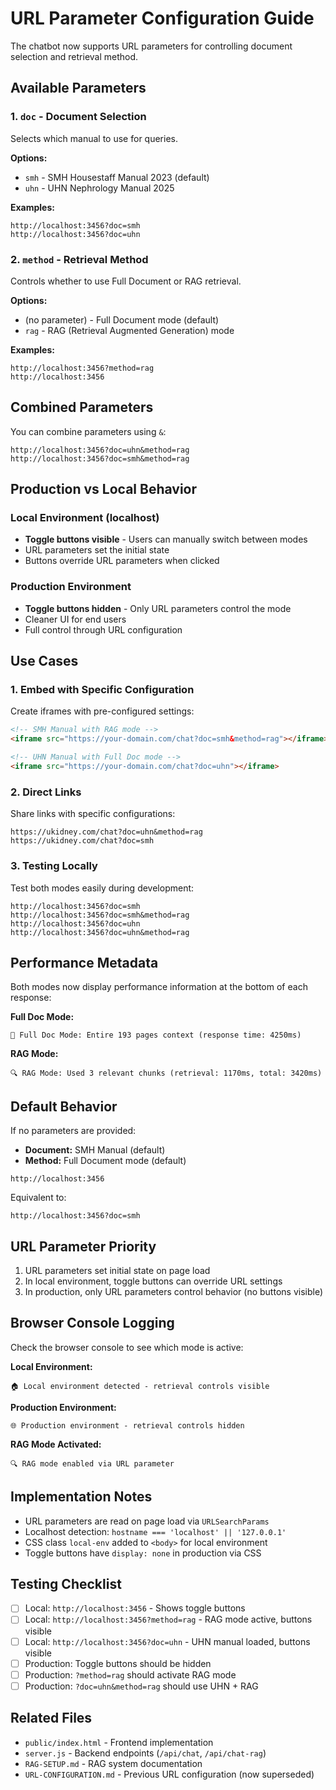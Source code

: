 # URL Parameter Configuration Guide

The chatbot now supports URL parameters for controlling document selection and retrieval method.

## Available Parameters

### 1. `doc` - Document Selection
Selects which manual to use for queries.

**Options:**
- `smh` - SMH Housestaff Manual 2023 (default)
- `uhn` - UHN Nephrology Manual 2025

**Examples:**
```
http://localhost:3456?doc=smh
http://localhost:3456?doc=uhn
```

### 2. `method` - Retrieval Method
Controls whether to use Full Document or RAG retrieval.

**Options:**
- (no parameter) - Full Document mode (default)
- `rag` - RAG (Retrieval Augmented Generation) mode

**Examples:**
```
http://localhost:3456?method=rag
http://localhost:3456
```

## Combined Parameters

You can combine parameters using `&`:

```
http://localhost:3456?doc=uhn&method=rag
http://localhost:3456?doc=smh&method=rag
```

## Production vs Local Behavior

### Local Environment (localhost)
- **Toggle buttons visible** - Users can manually switch between modes
- URL parameters set the initial state
- Buttons override URL parameters when clicked

### Production Environment
- **Toggle buttons hidden** - Only URL parameters control the mode
- Cleaner UI for end users
- Full control through URL configuration

## Use Cases

### 1. Embed with Specific Configuration
Create iframes with pre-configured settings:

```html
<!-- SMH Manual with RAG mode -->
<iframe src="https://your-domain.com/chat?doc=smh&method=rag"></iframe>

<!-- UHN Manual with Full Doc mode -->
<iframe src="https://your-domain.com/chat?doc=uhn"></iframe>
```

### 2. Direct Links
Share links with specific configurations:

```
https://ukidney.com/chat?doc=uhn&method=rag
https://ukidney.com/chat?doc=smh
```

### 3. Testing Locally
Test both modes easily during development:

```
http://localhost:3456?doc=smh
http://localhost:3456?doc=smh&method=rag
http://localhost:3456?doc=uhn
http://localhost:3456?doc=uhn&method=rag
```

## Performance Metadata

Both modes now display performance information at the bottom of each response:

**Full Doc Mode:**
```
📄 Full Doc Mode: Entire 193 pages context (response time: 4250ms)
```

**RAG Mode:**
```
🔍 RAG Mode: Used 3 relevant chunks (retrieval: 1170ms, total: 3420ms)
```

## Default Behavior

If no parameters are provided:
- **Document:** SMH Manual (default)
- **Method:** Full Document mode (default)

```
http://localhost:3456
```
Equivalent to:
```
http://localhost:3456?doc=smh
```

## URL Parameter Priority

1. URL parameters set initial state on page load
2. In local environment, toggle buttons can override URL settings
3. In production, only URL parameters control behavior (no buttons visible)

## Browser Console Logging

Check the browser console to see which mode is active:

**Local Environment:**
```
🏠 Local environment detected - retrieval controls visible
```

**Production Environment:**
```
🌐 Production environment - retrieval controls hidden
```

**RAG Mode Activated:**
```
🔍 RAG mode enabled via URL parameter
```

## Implementation Notes

- URL parameters are read on page load via `URLSearchParams`
- Localhost detection: `hostname === 'localhost' || '127.0.0.1'`
- CSS class `local-env` added to `<body>` for local environment
- Toggle buttons have `display: none` in production via CSS

## Testing Checklist

- [ ] Local: `http://localhost:3456` - Shows toggle buttons
- [ ] Local: `http://localhost:3456?method=rag` - RAG mode active, buttons visible
- [ ] Local: `http://localhost:3456?doc=uhn` - UHN manual loaded, buttons visible
- [ ] Production: Toggle buttons should be hidden
- [ ] Production: `?method=rag` should activate RAG mode
- [ ] Production: `?doc=uhn&method=rag` should use UHN + RAG

## Related Files

- `public/index.html` - Frontend implementation
- `server.js` - Backend endpoints (`/api/chat`, `/api/chat-rag`)
- `RAG-SETUP.md` - RAG system documentation
- `URL-CONFIGURATION.md` - Previous URL configuration (now superseded)

